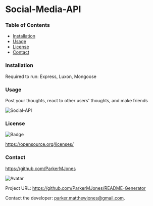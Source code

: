 # Social-Media-API

  ### Table of Contents
  - [Installation](#installation)
  - [Usage](#usage)
  - [License](#license)
  - [Contact](#contact)

  ### Installation
  Required to run: Express, Luxon, Mongoose

  ### Usage
  Post your thoughts, react to other users' thoughts, and make friends
  
  ![Social-API](./Social_Api.gif)

  ### License
  
![Badge](http://img.shields.io/badge/license--blue.svg)
  
https://opensource.org/licenses/

  ### Contact
  
https://github.com/ParkerMJones
  
![Avatar](https://github.com/ParkerMJones.png?size=50)
  
Project URL: https://github.com/ParkerMJones/README-Generator
  
Contact the developer: parker.matthewjones@gmail.com.

